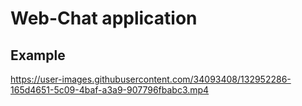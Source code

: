 



# Web-Chat application

## Example

https://user-images.githubusercontent.com/34093408/132952286-165d4651-5c09-4baf-a3a9-907796fbabc3.mp4


